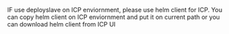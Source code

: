 IF use deployslave on ICP enviornment, please use helm client for ICP. You can copy helm client on ICP enviornment and put it on current path or you can download helm client from ICP UI
